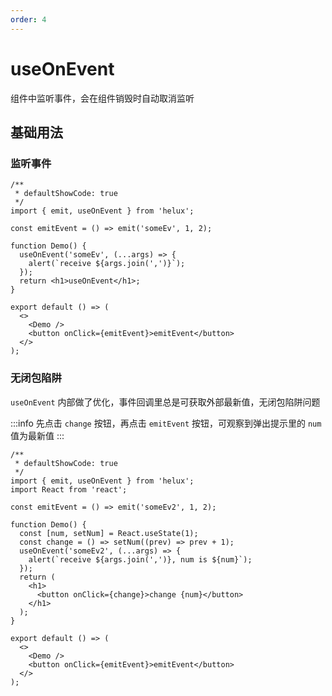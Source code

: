 ```yaml
---
order: 4
---
```


# useOnEvent

组件中监听事件，会在组件销毁时自动取消监听

## 基础用法

### 监听事件

```tsx
/**
 * defaultShowCode: true
 */
import { emit, useOnEvent } from 'helux';

const emitEvent = () => emit('someEv', 1, 2);

function Demo() {
  useOnEvent('someEv', (...args) => {
    alert(`receive ${args.join(',')}`);
  });
  return <h1>useOnEvent</h1>;
}

export default () => (
  <>
    <Demo />
    <button onClick={emitEvent}>emitEvent</button>
  </>
);
```

### 无闭包陷阱

`useOnEvent` 内部做了优化，事件回调里总是可获取外部最新值，无闭包陷阱问题

:::info
先点击 `change` 按钮，再点击 `emitEvent` 按钮，可观察到弹出提示里的 `num` 值为最新值
:::

```tsx
/**
 * defaultShowCode: true
 */
import { emit, useOnEvent } from 'helux';
import React from 'react';

const emitEvent = () => emit('someEv2', 1, 2);

function Demo() {
  const [num, setNum] = React.useState(1);
  const change = () => setNum((prev) => prev + 1);
  useOnEvent('someEv2', (...args) => {
    alert(`receive ${args.join(',')}, num is ${num}`);
  });
  return (
    <h1>
      <button onClick={change}>change {num}</button>
    </h1>
  );
}

export default () => (
  <>
    <Demo />
    <button onClick={emitEvent}>emitEvent</button>
  </>
);
```
